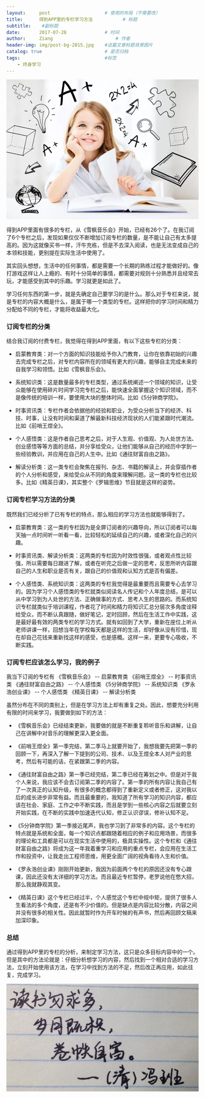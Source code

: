 ```yaml
---
layout:     post   				    # 使用的布局（不需要改）
title:      得到APP里的专栏学习方法 			# 标题 
subtitle:    #副标题
date:       2017-07-28 				# 时间
author:     Ziang 						# 作者
header-img: img/post-bg-2015.jpg 	#这篇文章标题背景图片
catalog: true 						# 是否归档
tags:								#标签
    - 终身学习
---
```


![](/img/得到APP里的专栏学习方法/1.jpg)

得到APP里面有很多的专栏，从《雪枫音乐会》开始，已经有26个了。在我订阅了6个专栏之后，发现如果仅仅不断增加订阅专栏的数量，是不能让自己有太多提高的。因为这就像买书一样，汗牛充栋，但是不去深入阅读，也是无法变成自己的本领和技能，更别提在实际生活中使用了。

其实回头想想，生活中的任何事情，都是需要一个长期的熟练过程才能做好的。像打游戏这样让人上瘾的、有时十分简单的事情，都需要对规则十分熟悉并且经常去玩，才能感受到其中的乐趣。学习就更是如此了。

学习任何东西的第一步，就是先确定自己要学习的是什么。那么对于专栏来说，就是专栏的内容大概是什么，是属于哪一个类型的专栏。这样把你的学习时间和精力分配给不同的专栏，才能将收益最大化。

### 订阅专栏的分类
结合我订阅的付费专栏，我觉得在得到APP里面，有以下这些专栏的分类：

* 启蒙教育类：对一个方面的知识技能给予你入门教育，让你在依靠初始的兴趣去完成专栏之后，对专栏内容所在的领域有更大的兴趣，能够自主完成未来的自我学习和领悟。比如《雪枫音乐会》。

* 系统知识类：这是数量最多的专栏类型，通过系统阐述一个领域的知识，让受众能够在使用碎片时间学习完专栏之后，能快速全面掌握这个知识领域，而不是像传统的培训一样，要使用大块的整体时间。比如《5分钟商学院》。

* 时事资讯类：专栏作者会依据他的经验和职业，为受众分析当下的经济、科技、时事，让没有时间和渠道了解最新科技经济现状的人们能紧跟时代潮流。比如《前哨王煜全》。

* 个人感悟类：这是作者自己思考之后，对于人生观、价值观、为人处世方法、创业感悟等等方面的总结，并分享给受众，让他们能够从自己的经历中学到一些经验教训，并应用在自己的人生中。比如《通往财富自由之路》。

* 解读分析类：这一类专栏会聚焦在报刊、杂志、书籍的解读上，并会穿插作者的个人分析和感受，来给受众从不同的角度来理解问题。这一类的专栏也比较多。比如《精英日课》，其实整个《罗辑思维》节目就是这样的姿势。

### 订阅专栏学习方法的分类

既然我们已经分析了已有专栏的特点，那么相应的学习方法也就能够得到了。
* 启蒙教育类：这一类的专栏因为是全屏订阅者的兴趣导向，所以订阅者可以每天抽一点时间听一听看一看，比较轻松的延续自己的兴趣，或者深化自己的兴趣。

* 时事资讯类、解读分析类：这两类的专栏因为时效性很强，或者观点性比较强，所以需要每日跟进了解，或者在听完之后做一定的思考，反思所听内容跟自己的人生和职业是否有关，跟自己的价值观和认知方式是否有偏差。

* 个人感悟类、系统知识类：这两类的专栏我觉得是最重要而且需要专心去学习的。因为学习个人感悟类的专栏就类似阅读名人传记和个人年度总结，是可以从中学习到为人处世的方法、正确做事的方式、思考人生的思路的。而系统知识专栏就类似于培训课程，作者花了时间和精力将知识汇总分层次多角度诠释给受众，而不断认真跟随，做好笔记，定时回顾，然后在生活工作中实践，这是最好最有效的两类专栏的学习方式。就有如回到了大学，重新在座位上听从老师讲课一样，回想当年在学校每天都是这样的生活，却好像从没有珍惜，现在却自己花钱来重新找这样的感受，也是感概。这样一来，更要专心吸收，不断实践。
 
### 订阅专栏应该怎么学习，我的例子

我当下订阅的专栏有
《雪枫音乐会》 -- 启蒙教育类
《前哨王煜全》 -- 时事资讯类
《通往财富自由之路》 -- 个人感悟类
《5分钟商学院》 -- 系统知识类
《罗永浩创业课》 -- 个人感悟类
《精英日课》 -- 解读分析类

虽然分布在不同的类别上，但是在学习方法上却有重复之处。因此，想要充分利用有限的时间来学习，我要做到如下的方法：
* 《雪枫音乐会》已经结束更新，我要做的就是不断重复聆听音乐和讲解，让自己在讲解中对音乐的理解更深入更全面。

* 《前哨王煜全》第一季完结，第二季马上就要开始了，我想我要先把第一季的回顾一下，再深入了解一下提到的公司、技术、以及王煜全本人对产业的思考，然后有可能的话，在紧跟第二季的内容。

* 《通往财富自由之路》第一季已经完结，第二季已经在筹划之中。但是对于我个人来说，我应该不会去订阅第二季的内容了。第一季的所有内容让我自己有了一次真正的认知升级，有很多的概念都得到了重新定义或者修正，这对我以后的成长进步非常有益。而且最重要的，我知道了所有学习的知识内容，都应该在社会、家庭、工作之中不断实践，而且是学到一些核心内容之后就要立刻开始实践，在不断的实践中加速迭代认知，修正认识谬误，修补认知不足。

* 《5分钟商学院》第一季接近尾声，我也学习到了非常多的内容。这个专栏的特点就是系统和全面，每一个知识点都跟随着相应的例子和应用场景，而很多的理论和工具都是可以在现实生活中使用的，极具实操性。这个专栏和《通往财富自由之路》将成为这一年我着重学习和应用的重点专栏，会应用在生活工作和投资中，让我走出工程师思维，用更全面广阔的视角看待人生和价值。

* 《罗永浩创业课》刚刚开始更新，我因为前面两个专栏的原因还没有专心跟课，因此还没有太详细的学习方法。而且最近专栏暂停，老罗说他在憋大招，那么我就静观其变。

* 《精英日课》这个专栏已经过半，个人感觉这个专栏中规中矩，提供了很多人生看法的多个角度，还是有不少价值的。但是缺点是内容比较分散，内容之间并没有很多的相关性。因此就暂时作为开车时候的有声书，然后再回顾文稿来加深印象。

### 总结

通过得到APP里的专栏的分析，来制定学习方法，这只是众多目标内容中的一个。但是其中的方法论就是：仔细分析想学习的内容，然后找到一个相对合适的学习方法，立刻开始使用该方法，在学习中找到方法的不足，然后改正再应用，如此往复，完成学习。

![](/img/得到APP里的专栏学习方法/2.jpg)
